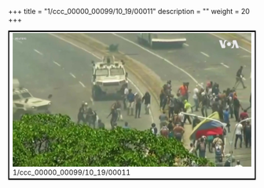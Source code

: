 +++
title = "1/ccc_00000_00099/10_19/00011"
description = ""
weight = 20
+++

<table style="border:2px solid black;max-width:800px;max-height:800px;" 
><tr><td>
<img class="center-fit-jpg"
src="/jpg_/aaa_20190430_NxaOmWaI8sI_00010.jpg">
1/ccc_00000_00099/10_19/00011
</img></td></tr></table>
